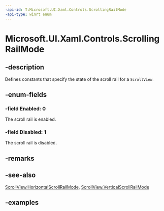```yaml
---
-api-id: T:Microsoft.UI.Xaml.Controls.ScrollingRailMode
-api-type: winrt enum
---
```


# Microsoft.UI.Xaml.Controls.ScrollingRailMode

<!--
public enum ScrollingRailMode
-->

## -description

Defines constants that specify the state of the scroll rail for a `ScrollView`.

## -enum-fields

### -field Enabled: 0

The scroll rail is enabled.

### -field Disabled: 1

The scroll rail is disabled.

## -remarks

## -see-also

[ScrollView.HorizontalScrollRailMode](scrollview_horizontalscrollrailmode.md), [ScrollView.VerticalScrollRailMode](scrollview_verticalscrollrailmode.md)

## -examples
